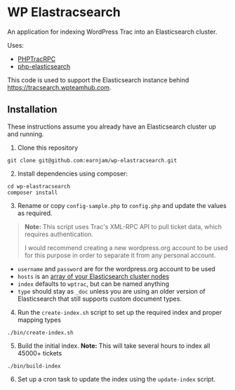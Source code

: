 # WP Elastracsearch

An application for indexing WordPress Trac into an Elasticsearch cluster. 

Uses:
- [PHPTracRPC](https://github.com/jakoch/PHPTracRPC)
- [php-elasticsearch](https://github.com/elastic/elasticsearch-php)

This code is used to support the Elasticsearch instance behind https://tracsearch.wpteamhub.com. 

## Installation

These instructions assume you already have an Elasticsearch cluster up and running. 

1. Clone this repository
```
git clone git@github.com:earnjam/wp-elastracsearch.git
```
2. Install dependencies using composer: 
```
cd wp-elastracsearch
composer install
```
3. Rename or copy `config-sample.php` to `config.php` and update the values as required.

> **Note:** This script uses Trac's XML-RPC API to pull ticket data, which requires authentication. 
> 
> I would recommend creating a new wordpress.org account to be used for this purpose in order to separate it from any personal account. 

- `username` and `password` are for the wordpress.org account to be used
- `hosts` is an [array of your Elasticsearch cluster nodes](https://www.elastic.co/guide/en/elasticsearch/client/php-api/5.0/_configuration.html#_inline_host_configuration)
- `index` defaults to `wptrac`, but can be named anything
- `type` should stay as `_doc` unless you are using an older version of Elasticsearch that still supports custom document types. 


4. Run the `create-index.sh` script to set up the required index and proper mapping types
```
./bin/create-index.sh
```
5. Build the initial index. **Note:** This will take several hours to index all 45000+ tickets
```
./bin/build-index
```
6. Set up a cron task to update the index using the `update-index` script.